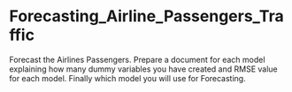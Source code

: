 # Forecasting_Airline_Passengers_Traffic
Forecast the Airlines Passengers. Prepare a document for each model explaining how many dummy variables you have created and RMSE value for each model. Finally which model you will use for Forecasting.
